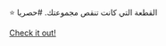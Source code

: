 ⭐ القطعة التي كانت تنقص مجموعتك. #حصريا

[Check it out!](https://www.facebook.com/share/17TW2PL6Tj/)